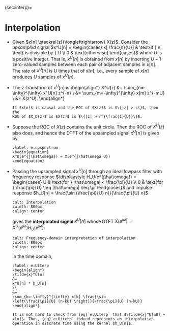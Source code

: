 (sec:interp)=
# Interpolation
 
* Given $x[n] \stackrel{z}{\longleftrightarrow} X(z)$. Consider the
  *upsampled* signal $x^U[n] = \begin{cases}
  x[ \frac{n}{U}] & \text{if } n \text{ is divisible by } U
  \\
  0 & \text{otherwise} 
  \end{cases}$
  where $U$ is a positive integer. That is, $x^U[n]$ is obtained from
  $x[n]$ by inserting $U-1$ zero-valued samples between each pair of
  adjacent samples in $x[n]$. The rate of $x^U[n]$ is $U$ times that
  of $x[n]$, i.e., every sample of $x[n]$ produces $U$ samples of
  $x^U[n]$.

* The $z$-transform of $x^U[n]$ is
  \begin{align*}
  X^U(z) 
  &=
  \sum_{n=-\infty}^{\infty} x^U[n] z^{-n}
  \\
  &=
  \sum_{m=-\infty}^{\infty} x[m] z^{-mU}
  \\
  &=
  X(z^U).
  \end{align*}
  ```{tip}
  If $x[n]$ is causal and the ROC of $X(z)$ is $\{|z| > r\}$, then the
  ROC of $X_D(z)$ is $X(z)$ is $\{|z| > r^{\frac{1}{U}}\}$.
  ```

* Suppose the ROC of $X(z)$ contains the unit circle. Then the ROC of
  $X^U(z)$ also does, and hence the DTFT of the upsampled signal
  $x^U[n]$ is given by
  ```{math}
  :label: e:upspectrum
  \begin{equation}
  X^U(e^{j\hat\omega}) = X(e^{j\hat\omega U})
  \end{equation}
  ```
* Passing the upsampled signal $x^U[n]$ through an ideal lowpass
  filter with frequency response $\displaystyle  H_U(e^{j\hat\omega}) = \begin{cases}
     U & \text{for } |\hat\omega| < \frac{\pi}{U} \\
     0  & \text{for } \frac{\pi}{U} \leq |\hat\omega| \leq \pi
     \end{cases}$ and impulse response $h_U[n] = \frac{\sin
  (\frac{\pi}{U} n)}{\frac{\pi}{U} n}$ 
  ```{image} ../figs/Uinterp.jpg 
  :alt: Interpolation
  :width: 800px 
  :align: center 
  ``` 
  gives the **interpolated signal** 
  $\tilde{x}^U[n]$ whose DTFT $\tilde{X}(e^{j\hat\omega}) = X^U(e^{j\hat\omega})
  H_U(e^{j\hat\omega})$:
  ```{image} ../figs/Uspectrum.jpg 
  :alt: Frequency-domain interpretation of interpolation 
  :width: 800px 
  :align: center 
  ``` 
  In the time domain,
  ```{math}
  :label: e:Uiterp
  \begin{align*}
  \tilde{x}^U[n]
  &=
  x^U[n] * h_U[n]
  \\
  &=
  \sum_{k=-\infty}^{\infty} x[k] \frac{\sin
  \left(\frac{\pi}{U} (n-kU) \right)}{\frac{\pi}{U} (n-kU)}
  \end{align*}
  ```
  ```{tip}
  It is not hard to check from {eq}`e:Uiterp` that $\tilde{x}^U[nU] =
  x[n]$. Thus, {eq}`e:Uiterp` indeed represents an interpolation
  operation in discrete time using the kernel $h_U[n]$. 
  ```

